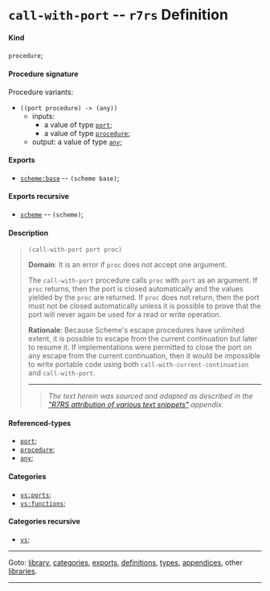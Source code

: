 

<a id='definition__r7rs__call-with-port'></a>

# `call-with-port` -- `r7rs` Definition


<a id='definition__r7rs__call-with-port__kind'></a>

#### Kind

`procedure`;


<a id='definition__r7rs__call-with-port__procedure-signature'></a>

#### Procedure signature

Procedure variants:
 * `((port procedure) -> (any))`
   * inputs:
     * a value of type [`port`](../../r7rs/types/port.md#type__r7rs__port);
     * a value of type [`procedure`](../../r7rs/types/procedure.md#type__r7rs__procedure);
   * output: a value of type [`any`](../../r7rs/types/any.md#type__r7rs__any);


<a id='definition__r7rs__call-with-port__exports'></a>

#### Exports

 * [`scheme:base`](../../r7rs/exports/scheme_3a_base.md#export__r7rs__scheme_3a_base) -- `(scheme base)`;


<a id='definition__r7rs__call-with-port__exports-recursive'></a>

#### Exports recursive

 * [`scheme`](../../r7rs/exports/scheme.md#export__r7rs__scheme) -- `(scheme)`;


<a id='definition__r7rs__call-with-port__description'></a>

#### Description

> ````
> (call-with-port port proc)
> ````
> 
> 
> **Domain**:  It is an error if `proc` does not accept one argument.
> 
> The `call-with-port`
> procedure calls `proc` with `port` as an argument.
> If `proc` returns,
> then the port is closed automatically and the values yielded by the
> `proc` are returned.  If `proc` does not return, then
> the port must not be closed automatically unless it is possible to
> prove that the port will never again be used for a read or write
> operation.
> 
> **Rationale**:  Because Scheme's escape procedures have unlimited extent, it  is
> possible to escape from the current continuation but later to resume it.
> If implementations were permitted to close the port on any escape from the
> current continuation, then it would be impossible to write portable code using
> both `call-with-current-continuation` and `call-with-port`.
> 
> 
> ----
> > *The text herein was sourced and adapted as described in the ["R7RS attribution of various text snippets"](../../r7rs/appendices/attribution.md#appendix__r7rs__attribution) appendix.*


<a id='definition__r7rs__call-with-port__referenced-types'></a>

#### Referenced-types

 * [`port`](../../r7rs/types/port.md#type__r7rs__port);
 * [`procedure`](../../r7rs/types/procedure.md#type__r7rs__procedure);
 * [`any`](../../r7rs/types/any.md#type__r7rs__any);


<a id='definition__r7rs__call-with-port__categories'></a>

#### Categories

 * [`vs:ports`](../../r7rs/categories/vs_3a_ports.md#category__r7rs__vs_3a_ports);
 * [`vs:functions`](../../r7rs/categories/vs_3a_functions.md#category__r7rs__vs_3a_functions);


<a id='definition__r7rs__call-with-port__categories-recursive'></a>

#### Categories recursive

 * [`vs`](../../r7rs/categories/vs.md#category__r7rs__vs);

----

Goto: [library](../../r7rs/_index.md#library__r7rs), [categories](../../r7rs/categories/_index.md#toc__r7rs__categories), [exports](../../r7rs/exports/_index.md#toc__r7rs__exports), [definitions](../../r7rs/definitions/_index.md#toc__r7rs__definitions), [types](../../r7rs/types/_index.md#toc__r7rs__types), [appendices](../../r7rs/appendices/_index.md#toc__r7rs__appendices), other [libraries](../../_libraries.md#toc__libraries).

----

